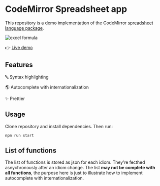 # CodeMirror Spreadsheet app 

This repository is a demo implementation of the CodeMirror [spreadsheet language package](https://github.com/luizzappa/codemirror-lang-spreadsheet).

![excel formula](https://user-images.githubusercontent.com/65685842/229017866-3a2e16d7-84a5-4390-9659-e7084c69f3a7.gif)

👉 [Live demo](https://luizzappa.github.io/codemirror-app-spreadsheet/)

## Features

🔤 Syntax highlighting

🌎 Autocomplete with internationalization

✨ Prettier

## Usage

Clone repository and install dependencies. Then run:

```
npm run start
```

## List of functions

The list of functions is stored as json for each idiom. They're fecthed asnychronously after an idiom change. The list **may not be complete with all functions**, the purpose here is just to illustrate how to implement autocomplete with internationalization.
